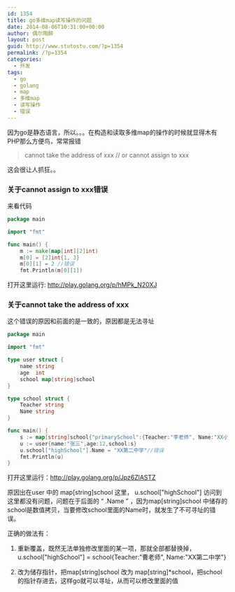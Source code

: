 ```yaml
---
id: 1354
title: go多维map读写操作的问题
date: 2014-08-06T10:31:00+00:00
author: 偶尔陶醉
layout: post
guid: http://www.stutostu.com/?p=1354
permalink: /?p=1354
categories:
  - 开发
tags:
  - go
  - golang
  - map
  - 多维map
  - 读写操作
  - 错误
---
```


因为go是静态语言，所以。。。在构造和读取多维map的操作的时候就显得木有PHP那么方便鸟，常常报错

> cannot take the address of xxx
> // or
> cannot assign to xxx

这会很让人抓狂。。




### 关于cannot assign to xxx错误

来看代码

```go
package main

import "fmt"

func main() {
    m := make(map[int][2]int)
    m[0] = [2]int{1, 3}
    m[0][1] = 2 //错误
    fmt.Println(m[0][1])
```
打开这里运行: <http://play.golang.org/p/hMPk_N20XJ>


### 关于cannot take the address of xxx

这个错误的原因和前面的是一致的，原因都是无法寻址

```go
package main

import "fmt"

type user struct {
    name string
    age  int
    school map[string]school
}

type school struct {
    Teacher string
    Name string
}

func main() {
    s := map[string]school{"primarySchool":{Teacher:"李老师", Name:"XX小学"}, "highSchool":{Teacher:"曹老师", Name:"XX中学"}}
    u := user{name:"张三",age:12,school:s}
    u.school["highSchool"].Name = "XX第二中学"//错误
    fmt.Println(u)
}
```
打开这里运行：<http://play.golang.org/p/Jpz6ZlASTZ>


原因出在user 中的 map[string]school  这里， u.school["highSchool"] 访问到这里都没有问题，问题在于后面的 “ .Name ” ，因为map[string]school 中储存的school是数值拷贝，当要修改school里面的Name时，就发生了不可寻址的错误。

正确的做法有：

1. 重新覆盖，既然无法单独修改里面的某一项，那就全部都替换掉，u.school["highSchool"] = school{Teacher:"曹老师", Name:"XX第二中学"}

2. 改为储存指针，把map[string]school 改为 map[string]*school，把school的指针存进去，这样go就可以寻址，从而可以修改里面的值
